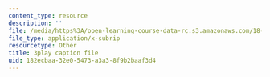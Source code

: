 ```yaml
---
content_type: resource
description: ''
file: /media/https%3A/open-learning-course-data-rc.s3.amazonaws.com/18-06sc-linear-algebra-fall-2011/182ecbaa32e05473a3a38f9b2baaf3d4_Y_Ac6KiQ1t0.vtt
file_type: application/x-subrip
resourcetype: Other
title: 3play caption file
uid: 182ecbaa-32e0-5473-a3a3-8f9b2baaf3d4
---
```

